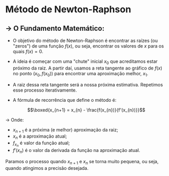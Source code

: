 # Método de Newton-Raphson
## $\to$ O Fundamento Matemático:
* O objetivo do método de Newton-Raphson é encontrar as raízes (ou "zeros") de uma função $f(x)$, ou seja, encontrar os valores de $x$ para os quais $f(x)=0$.
 
* A ideia é começar com uma "chute" inicial $x_{0}$ que acreditamos estar próximo da raiz. A partir daí, usamos a reta tangente ao gráfico de $f(x)$ no ponto $(x_{0}, f(x_{0}))$ para encontrar uma aproximação melhor, $x_{1}$. 

* A raiz dessa reta tangente será a nossa próxima estimativa. Repetimos esse processo iterativamente. 

* A fórmula de recorrência que define o método é:

$$\boxed{x_{n+1} = x_{n} - \frac{f(x_{n})}{f'(x_{n})}}$$

$\to$ Onde:

- $x_{n+1}$ é a próxima (e melhor) aproximação da raiz;
- $x_{n}$ é a aproximação atual;
- $f_{x_{n}}$ é  valor da função atual;
- $f'(x_{n})$ é o valor da derivada da função na aproximação atual.

Paramos o processo quando $x_{n+1}$ e $x_{n}$ se torna muito pequena, ou seja, quando atingimos a precisão desejada.
